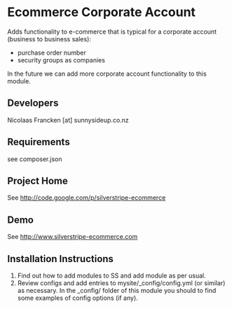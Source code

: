 
Ecommerce Corporate Account
================================================================================

Adds functionality to e-commerce that is typical
for a corporate account (business to business sales):

- purchase order number
- security groups as companies

In the future we can add more corporate account
functionality to this module.


Developers
-----------------------------------------------
Nicolaas Francken [at] sunnysideup.co.nz


Requirements
-----------------------------------------------
see composer.json


Project Home
-----------------------------------------------
See http://code.google.com/p/silverstripe-ecommerce

Demo
-----------------------------------------------
See http://www.silverstripe-ecommerce.com

Installation Instructions
-----------------------------------------------
1. Find out how to add modules to SS and add module as per usual.
2. Review configs and add entries to mysite/_config/config.yml
(or similar) as necessary.
In the _config/ folder of this module
you should to find some examples of config options (if any).





